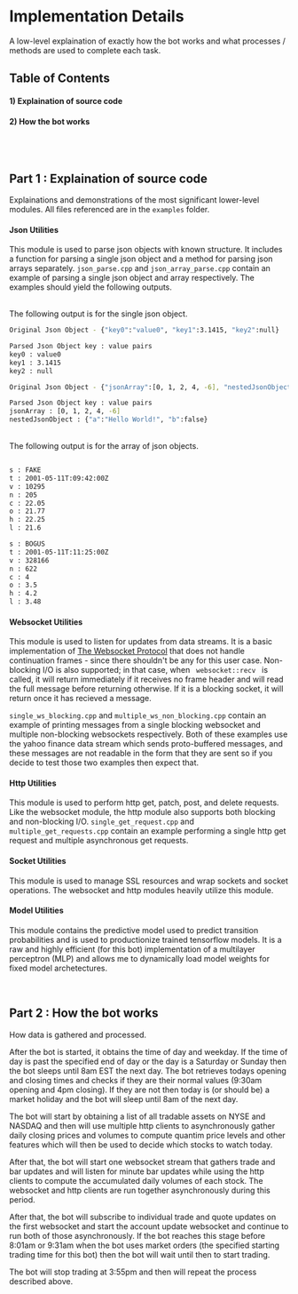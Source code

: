 # Implementation Details
A low-level explaination of exactly how the bot works and what processes / methods are used to complete each task.

## Table of Contents
#### 1) Explaination of source code
#### 2) How the bot works

<br/></br>

## Part 1 : Explaination of source code
Explainations and demonstrations of the most significant lower-level modules. All files referenced are in the <code/>examples</code> folder.

#### Json Utilities
This module is used to parse json objects with known structure. It includes a function for parsing a single json object and a method for parsing json arrays separately. <code/>json_parse.cpp</code> and <code/>json_array_parse.cpp</code> contain an example of parsing a single json object and array respectively. The examples should yield the following outputs.

<br> The following output is for the single json object.

```bash
Original Json Object - {"key0":"value0", "key1":3.1415, "key2":null}

Parsed Json Object key : value pairs
key0 : value0
key1 : 3.1415
key2 : null

Original Json Object - {"jsonArray":[0, 1, 2, 4, -6], "nestedJsonObject":{"a":"Hello World!", "b":false}}

Parsed Json Object key : value pairs
jsonArray : [0, 1, 2, 4, -6]
nestedJsonObject : {"a":"Hello World!", "b":false}
```

<br> The following output is for the array of json objects.

```bash

s : FAKE
t : 2001-05-11T:09:42:00Z
v : 10295
n : 205
c : 22.05
o : 21.77
h : 22.25
l : 21.6

s : BOGUS
t : 2001-05-11T:11:25:00Z
v : 328166
n : 622
c : 4
o : 3.5
h : 4.2
l : 3.48
```

#### Websocket Utilities
This module is used to listen for updates from data streams. It is a basic implementation of [The Websocket Protocol](https://datatracker.ietf.org/doc/html/rfc6455) that does not handle continuation frames - since there shouldn't be any for this user case. Non-blocking I/O is also supported; in that case, when <code/> websocket::recv </code> is called, it will return immediately if it receives no frame header and will read the full message before returning otherwise. If it is a blocking socket, it will return once it has recieved a message. <br>

<code/>single_ws_blocking.cpp</code> and <code/>multiple_ws_non_blocking.cpp</code> contain an example of printing messages from a single blocking websocket and multiple non-blocking websockets respectively. Both of these examples use the yahoo finance data stream which sends proto-buffered messages, and these messages are not readable in the form that they are sent so if you decide to test those two examples then expect that.

#### Http Utilities
This module is used to perform http get, patch, post, and delete requests. Like the websocket module, the http module also supports both blocking and non-blocking I/O. <code/>single_get_request.cpp</code> and <code/>multiple_get_requests.cpp</code> contain an example performing a single http get request and multiple asynchronous get requests. <br>

#### Socket Utilities
This module is used to manage SSL resources and wrap sockets and socket operations. The websocket and http modules heavily utilize this module. <br>

#### Model Utilities
This module contains the predictive model used to predict transition probabilities and is used to productionize trained tensorflow models. It is a raw and highly efficient (for this bot) implementation of a multilayer perceptron (MLP) and allows me to dynamically load model weights for fixed model archetectures. <br>

<br>

## Part 2 : How the bot works
How data is gathered and processed. <br>

After the bot is started, it obtains the time of day and weekday. If the time of day is past the specified end of day or the day is a Saturday or Sunday then the bot sleeps until 8am EST the next day. The bot retrieves todays opening and closing times and checks if they are their normal values (9:30am opening and 4pm closing). If they are not then today is (or should be) a market holiday and the bot will sleep until 8am of the next day. <br>

The bot will start by obtaining a list of all tradable assets on NYSE and NASDAQ and then will use multiple http clients to asynchronously gather daily closing prices and volumes to compute quantim price levels and other features which will then be used to decide which stocks to watch today. <br>

After that, the bot will start one websocket stream that gathers trade and bar updates and will listen for minute bar updates while using the http clients to compute the accumulated daily volumes of each stock. The websocket and http clients are run together asynchronously during this period. <br>

After that, the bot will subscribe to individual trade and quote updates on the first websocket and start the account update websocket and continue to run both of those asynchronously. If the bot reaches this stage before 8:01am or 9:31am when the bot uses market orders (the specified starting trading time for this bot) then the bot will wait until then to start trading. <br>

The bot will stop trading at 3:55pm and then will repeat the process described above.


